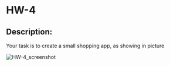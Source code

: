 # HW-4

## Description:
Your task is to create a small shopping app, as showing in picture   

![HW-4_screenshot](https://github.com/Saadxf/HW-4/assets/123157306/7251b03e-b5cf-4bc7-8398-c556108fe208)


